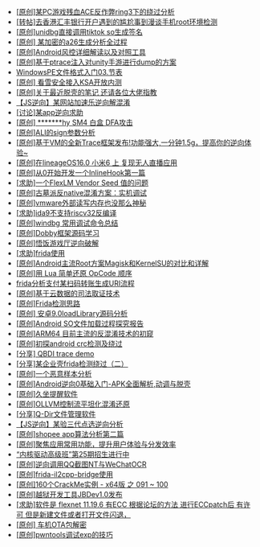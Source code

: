+ [[原创]某PC游戏残血ACE反作弊ring3下的绕过分析](https://bbs.kanxue.com/thread-284667.htm)
+ [[转帖]去香港汇丰银行开户遇到的尴尬事到漫谈手机root环境检测](https://bbs.kanxue.com/thread-285754.htm)
+ [[原创]unidbg直接调用tiktok so生成签名](https://bbs.kanxue.com/thread-285623.htm)
+ [[原创] 某加密的a26生成分析全过程](https://bbs.kanxue.com/thread-286228.htm)
+ [[原创]Android风控详细解读以及对照工具](https://bbs.kanxue.com/thread-286120.htm)
+ [[原创]基于ptrace注入对unity手游进行dump的方案](https://bbs.kanxue.com/thread-286222.htm)
+ [WindowsPE文件格式入门03.节表](https://bbs.kanxue.com/thread-286227.htm)
+ [[原创] 看雪安全接入KSA开放内测](https://bbs.kanxue.com/thread-251837.htm)
+ [[原创]关于最近脱壳的笔记 还请各位大佬指教](https://bbs.kanxue.com/thread-281745.htm)
+ [【JS逆向】某网站加速乐逆向解混淆](https://bbs.kanxue.com/thread-286225.htm)
+ [[讨论]某app逆向求助](https://bbs.kanxue.com/thread-277022.htm)
+ [[原创] *******hy SM4 白盒 DFA攻击](https://bbs.kanxue.com/thread-285313.htm)
+ [[原创]ALI的sign参数分析](https://bbs.kanxue.com/thread-284292.htm)
+ [[原创]基于VM的全新Trace框架发布!功能强大,一分钟1.5g，提高你的逆向体验~](https://bbs.kanxue.com/thread-285471.htm)
+ [[原创]在lineageOS16.0 小米6 上 复现无人直播应用](https://bbs.kanxue.com/thread-270014.htm)
+ [[原创]从0开始开发一个InlineHook第一篇](https://bbs.kanxue.com/thread-284689.htm)
+ [[求助]一个FlexLM Vendor Seed 值的问题](https://bbs.kanxue.com/thread-286148.htm)
+ [[原创]古墓派反native混淆方案：实机调试](https://bbs.kanxue.com/thread-286210.htm)
+ [[原创]vmware外部读写内存也没那么神秘](https://bbs.kanxue.com/thread-284956.htm)
+ [[求助]ida9不支持riscv32反编译](https://bbs.kanxue.com/thread-286231.htm)
+ [[原创]windbg 常用调试命令总结](https://bbs.kanxue.com/thread-285980.htm)
+ [[原创]Dobby框架源码学习](https://bbs.kanxue.com/thread-280661.htm)
+ [[原创]悟饭游戏厅逆向破解](https://bbs.kanxue.com/thread-286194.htm)
+ [[求助]frida使用](https://bbs.kanxue.com/thread-284338.htm)
+ [[原创]Android主流Root方案Magisk和KernelSU的对比和详解](https://bbs.kanxue.com/thread-283505.htm)
+ [[原创]用 Lua 简单还原 OpCode 顺序](https://bbs.kanxue.com/thread-250618.htm)
+ [frida分析支付某扫码转账生成URI流程](https://bbs.kanxue.com/thread-284764.htm)
+ [[原创]基于云数据的司法取证技术](https://bbs.kanxue.com/thread-252805.htm)
+ [[原创]Frida检测思路](https://bbs.kanxue.com/thread-286233.htm)
+ [[原创]  安卓9.0loadLibrary源码分析](https://bbs.kanxue.com/thread-286232.htm)
+ [[原创]Android SO文件加载过程探究报告](https://bbs.kanxue.com/thread-286053.htm)
+ [[原创]ARM64 目前主流的反混淆技术的初窥](https://bbs.kanxue.com/thread-285567.htm)
+ [[原创]初探android crc检测及绕过](https://bbs.kanxue.com/thread-285790.htm)
+ [[分享] QBDI trace demo](https://bbs.kanxue.com/thread-285857.htm)
+ [[分享]某企业壳frida检测绕过（二）](https://bbs.kanxue.com/thread-285964.htm)
+ [[原创]一个恶意样本分析](https://bbs.kanxue.com/thread-286066.htm)
+ [[原创]Android逆向0基础入门-APK全面解析,动调与脱壳](https://bbs.kanxue.com/thread-285906.htm)
+ [[原创]久坐提醒软件](https://bbs.kanxue.com/thread-286234.htm)
+ [[原创]OLLVM控制流平坦化混淆还原](https://bbs.kanxue.com/thread-286151.htm)
+ [[分享]Q-Dir文件管理软件](https://bbs.kanxue.com/thread-284038.htm)
+ [【JS逆向】某验三代点选逆向分析](https://bbs.kanxue.com/thread-286163.htm)
+ [[原创]shopee app算法分析第二篇](https://bbs.kanxue.com/thread-286191.htm)
+ [[原创]聚焦应用常用功能，提升用户体验与分发效率](https://bbs.kanxue.com/thread-286236.htm)
+ [“内核驱动高级班”第25期招生进行中](https://bbs.kanxue.com/thread-280081.htm)
+ [[原创]逆向调用QQ截图NT与WeChatOCR](https://bbs.kanxue.com/thread-278161.htm)
+ [[原创]frida-il2cpp-bridge使用](https://bbs.kanxue.com/thread-285707.htm)
+ [[原创]160个CrackMe实例 - x64版 之 091 ~ 100](https://bbs.kanxue.com/thread-286237.htm)
+ [[原创]越狱开发工具JBDev1.0发布](https://bbs.kanxue.com/thread-286201.htm)
+ [[求助]软件是 flexnet 11.19.6 有ECC 根据论坛的方法 进行ECCpatch后 有许可 但是新建文件或者打开文件闪退，](https://bbs.kanxue.com/thread-284416.htm)
+ [[原创]  车机OTA包解密](https://bbs.kanxue.com/thread-285256.htm)
+ [[原创]pwntools调试exp的技巧](https://bbs.kanxue.com/thread-272973.htm)
